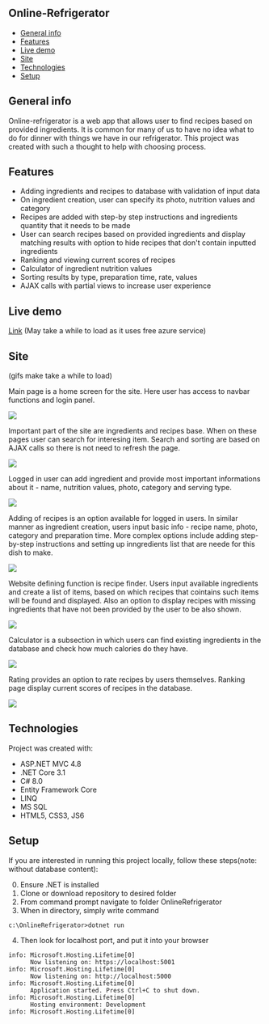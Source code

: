 ## Online-Refrigerator
* [General info](#general-info)
* [Features](#features)
* [Live demo](#live-demo)
* [Site](#site)
* [Technologies](#technologies)
* [Setup](#setup)

## General info
Online-refrigerator is a web app that allows user to find recipes based on provided ingredients. It is common for many of us to have no idea what to do for dinner with things we have in our refrigerator. This project was created with such a thought to help with choosing process.

## Features
* Adding ingredients and recipes to database with validation of input data
* On ingredient creation, user can specify its photo, nutrition values and category
* Recipes are added with step-by step instructions and ingredients quantity that it needs to be made
* User can search recipes based on provided ingredients and display matching results with option to hide recipes that don't contain inputted ingredients
* Ranking and viewing current scores of recipes
* Calculator of ingredient nutrition values
* Sorting results by type, preparation time, rate, values
* AJAX calls with partial views to increase user experience

## Live demo
[Link](https://onlinerefrigerator.azurewebsites.net) (May take a while to load as it uses free azure service)

## Site

(gifs make take a while to load)

Main page is a home screen for the site. Here user has access to navbar functions and login panel.

![](https://drive.google.com/uc?export=view&id=1mtskk10sGfqw-I3fELInRULt6QIwF-Xv)

Important part of the site are ingredients and recipes base. When on these pages user can search for interesing item. Search and sorting are based on AJAX calls so there is not need to refresh the page.

![](https://drive.google.com/uc?export=view&id=1jU1q8P34zzYBOyLmDb4g00tZE31DBPgM)

Logged in user can add ingredient and provide most important informations about it - name, nutrition values, photo, category and serving type.

![](https://drive.google.com/uc?export=view&id=1KZUh4kVmjr_YZNRvY-v4ihEbGqN1RW1W)

Adding of recipes is an option available for logged in users. In similar manner as ingredient creation, users input basic info - recipe name, photo, category and preparation time. More complex options include adding step-by-step instructions and setting up inngredients list that are neede for this dish to make.

![](https://drive.google.com/uc?export=view&id=14SbXBXfnlaQxgzisqZu3S6GEYtCN-HA_)

Website defining function is recipe finder. Users input available ingredients and create a list of items, based on which recipes that cointains such items will be found and displayed. Also an option to display recipes with missing ingredients that have not been provided by the user to be also shown.

![](https://drive.google.com/uc?export=view&id=1J25OiFpxom0Pn0LmQIYHaIXQFQ2X0yh9)

Calculator is a subsection in which users can find existing ingredients in the database and check how much calories do they have.

![](https://drive.google.com/uc?export=view&id=1A-agT6ydaw31G0EZZpsNa-SKrOLMM_mr)

Rating provides an option to rate recipes by users themselves. Ranking page display current scores of recipes in the database.

![](https://drive.google.com/uc?export=view&id=1drle1cQKKFdFHw58-9dug9JQS2nt244w)


## Technologies
Project was created with:
* ASP.NET MVC 4.8 
* .NET Core 3.1 
* C# 8.0
* Entity Framework Core 
* LINQ
* MS SQL
* HTML5, CSS3, JS6
	
## Setup
If you are interested in running this project locally, follow these steps(note: without database content):

0. Ensure .NET is installed
1. Clone or download repository to desired folder
2. From command prompt navigate to folder 
OnlineRefrigerator
3. When in directory, simply write command
```
c:\OnlineRefrigerator>dotnet run
```
4. Then look for localhost port, and put it into your browser
```
info: Microsoft.Hosting.Lifetime[0]
      Now listening on: https://localhost:5001 
info: Microsoft.Hosting.Lifetime[0]
      Now listening on: http://localhost:5000
info: Microsoft.Hosting.Lifetime[0]
      Application started. Press Ctrl+C to shut down.
info: Microsoft.Hosting.Lifetime[0]
      Hosting environment: Development
info: Microsoft.Hosting.Lifetime[0]
```
